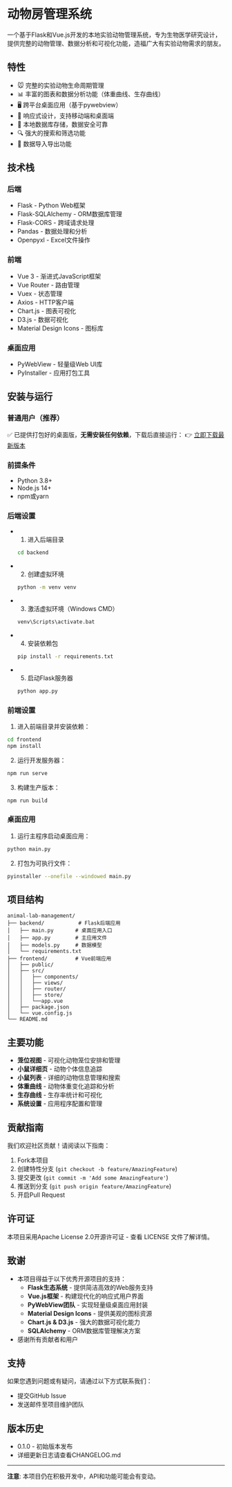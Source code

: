 # 动物房管理系统

一个基于Flask和Vue.js开发的本地实验动物管理系统，专为生物医学研究设计，提供完整的动物管理、数据分析和可视化功能，造福广大有实验动物需求的朋友。

## 特性

- 🐭 完整的实验动物生命周期管理
- 📊 丰富的图表和数据分析功能（体重曲线、生存曲线）
- 🖥️ 跨平台桌面应用（基于pywebview）
- 📱 响应式设计，支持移动端和桌面端
- 💾 本地数据库存储，数据安全可靠
- 🔍 强大的搜索和筛选功能
- 📁 数据导入导出功能

## 技术栈

### 后端
- Flask - Python Web框架
- Flask-SQLAlchemy - ORM数据库管理
- Flask-CORS - 跨域请求处理
- Pandas - 数据处理和分析
- Openpyxl - Excel文件操作

### 前端
- Vue 3 - 渐进式JavaScript框架
- Vue Router - 路由管理
- Vuex - 状态管理
- Axios - HTTP客户端
- Chart.js - 图表可视化
- D3.js - 数据可视化
- Material Design Icons - 图标库

### 桌面应用
- PyWebView - 轻量级Web UI库
- PyInstaller - 应用打包工具

## 安装与运行

### 普通用户（推荐）
✅ 已提供打包好的桌面版，**无需安装任何依赖**，下载后直接运行：
👉 [立即下载最新版本](https://github.com/lanternx/animal_lab/releases/tag/V1.1)

### 前提条件
- Python 3.8+
- Node.js 14+
- npm或yarn

### 后端设置


- 1. 进入后端目录
  ```bash
  cd backend 
  ```
- 2. 创建虚拟环境
  ```bash
  python -m venv venv
  ``` 
- 3. 激活虚拟环境（Windows CMD）
  ```bash
  venv\Scripts\activate.bat
  ```
- 4. 安装依赖包
  ```bash
  pip install -r requirements.txt
  ```
- 5. 启动Flask服务器
  ```bash
  python app.py
  ```

### 前端设置

1. 进入前端目录并安装依赖：
```bash
cd frontend
npm install
```

2. 运行开发服务器：
```bash
npm run serve
```

3. 构建生产版本：
```bash
npm run build
```

### 桌面应用

1. 运行主程序启动桌面应用：
```bash
python main.py
```

2. 打包为可执行文件：
```bash
pyinstaller --onefile --windowed main.py
```

## 项目结构

```
animal-lab-management/
├── backend/           # Flask后端应用
│   ├── main.py       # 桌面应用入口
│   ├── app.py        # 主应用文件
│   ├── models.py     # 数据模型
│   └── requirements.txt
├── frontend/         # Vue前端应用
│   ├── public/
│   ├── src/
│   │   ├── components/
│   │   ├── views/
│   │   ├── router/
│   │   ├── store/
│   │   └──app.vue
│   ├── package.json
│   └── vue.config.js
└── README.md
```

## 主要功能

- **笼位视图** - 可视化动物笼位安排和管理
- **小鼠详细页** - 动物个体信息追踪
- **小鼠列表** - 详细的动物信息管理和搜索
- **体重曲线** - 动物体重变化追踪和分析
- **生存曲线** - 生存率统计和可视化
- **系统设置** - 应用程序配置和管理

## 贡献指南

我们欢迎社区贡献！请阅读以下指南：

1. Fork本项目
2. 创建特性分支 (`git checkout -b feature/AmazingFeature`)
3. 提交更改 (`git commit -m 'Add some AmazingFeature'`)
4. 推送到分支 (`git push origin feature/AmazingFeature`)
5. 开启Pull Request

## 许可证

本项目采用Apache License 2.0开源许可证 - 查看 LICENSE 文件了解详情。

## 致谢
- 本项目得益于以下优秀开源项目的支持：
  - **Flask生态系统** - 提供简洁高效的Web服务支持
  - **Vue.js框架** - 构建现代化的响应式用户界面
  - **PyWebView团队** - 实现轻量级桌面应用封装
  - **Material Design Icons** - 提供美观的图标资源
  - **Chart.js & D3.js** - 强大的数据可视化能力
  - **SQLAlchemy** - ORM数据库管理解决方案
- 感谢所有贡献者和用户

## 支持

如果您遇到问题或有疑问，请通过以下方式联系我们：
- 提交GitHub Issue
- 发送邮件至项目维护团队

## 版本历史

- 0.1.0 - 初始版本发布
- 详细更新日志请查看CHANGELOG.md

---

**注意**: 本项目仍在积极开发中，API和功能可能会有变动。
